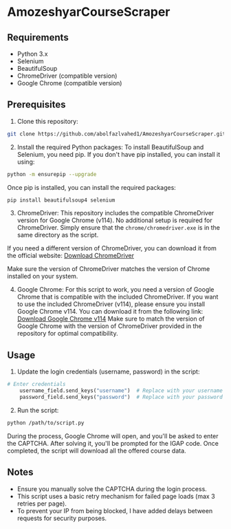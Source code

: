 # AmozeshyarCourseScraper

## Requirements
- Python 3.x
- Selenium
- BeautifulSoup
- ChromeDriver (compatible version)
- Google Chrome (compatible version)

## Prerequisites
1. Clone this repository:
 ```sh
git clone https://github.com/abolfazlvahed1/AmozeshyarCourseScraper.git
```
2. Install the required Python packages:
To install BeautifulSoup and Selenium, you need pip. If you don't have pip installed, you can install it using:
```sh
python -m ensurepip --upgrade
```

Once pip is installed, you can install the required packages:
```sh
pip install beautifulsoup4 selenium
```

3. ChromeDriver:
This repository includes the compatible ChromeDriver version for Google Chrome (v114). No additional setup is required for ChromeDriver. Simply ensure that the `chrome/chromedriver.exe` is in the same directory as the script.

If you need a different version of ChromeDriver, you can download it from the official website:
[Download ChromeDriver](https://sites.google.com/chromium.org/driver/downloads)

Make sure the version of ChromeDriver matches the version of Chrome installed on your system.

4. Google Chrome:
For this script to work, you need a version of Google Chrome that is compatible with the included ChromeDriver. 
If you want to use the included ChromeDriver (v114), please ensure you install Google Chrome v114. You can download it from the following link:
[Download Google Chrome v114](https://www.filepuma.com/download/google_chrome_64bit_114.0.5735.199-35569/)
Make sure to match the version of Google Chrome with the version of ChromeDriver provided in the repository for optimal compatibility.

## Usage
1. Update the login credentials (username, password) in the script:
```python
# Enter credentials
    username_field.send_keys("username")  # Replace with your username
    password_field.send_keys("password")  # Replace with your password
```
2. Run the script:
```sh
python /path/to/script.py
```

During the process, Google Chrome will open, and you'll be asked to enter the CAPTCHA. After solving it, you'll be prompted for the IGAP code. Once completed, the script will download all the offered course data.

## Notes
- Ensure you manually solve the CAPTCHA during the login process.
- This script uses a basic retry mechanism for failed page loads (max 3 retries per page).
- To prevent your IP from being blocked, I have added delays between requests for security purposes.
